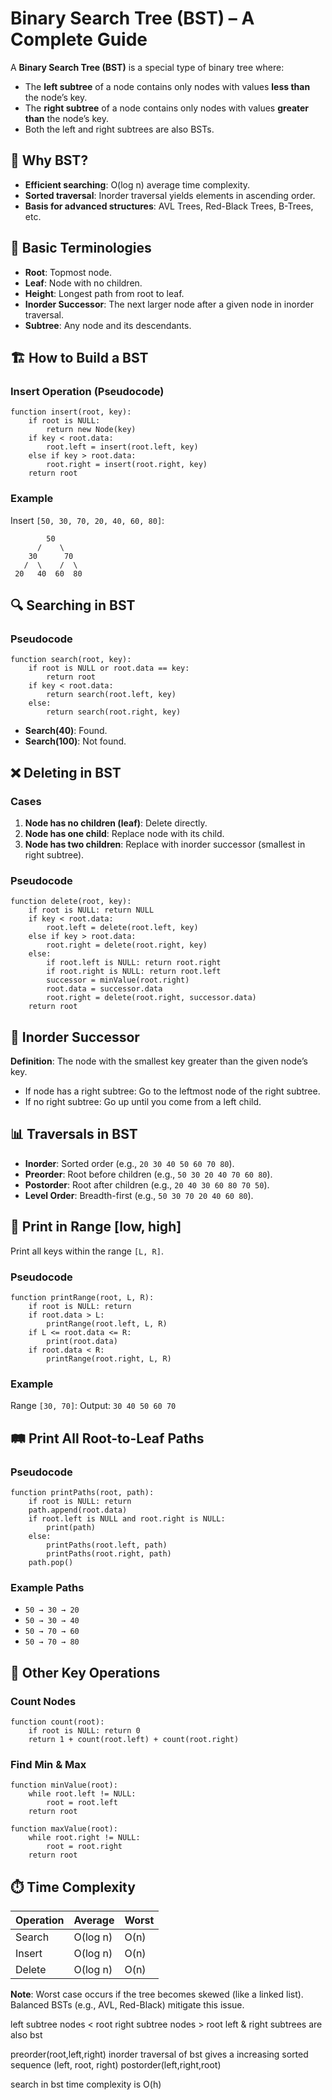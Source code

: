 # Binary Search Tree (BST) – A Complete Guide

A **Binary Search Tree (BST)** is a special type of binary tree where:
- The **left subtree** of a node contains only nodes with values **less than** the node’s key.
- The **right subtree** of a node contains only nodes with values **greater than** the node’s key.
- Both the left and right subtrees are also BSTs.

## 🔑 Why BST?
- **Efficient searching**: O(log n) average time complexity.
- **Sorted traversal**: Inorder traversal yields elements in ascending order.
- **Basis for advanced structures**: AVL Trees, Red-Black Trees, B-Trees, etc.

## 🧩 Basic Terminologies
- **Root**: Topmost node.
- **Leaf**: Node with no children.
- **Height**: Longest path from root to leaf.
- **Inorder Successor**: The next larger node after a given node in inorder traversal.
- **Subtree**: Any node and its descendants.

## 🏗️ How to Build a BST
### Insert Operation (Pseudocode)
```plaintext
function insert(root, key):
    if root is NULL:
        return new Node(key)
    if key < root.data:
        root.left = insert(root.left, key)
    else if key > root.data:
        root.right = insert(root.right, key)
    return root
```

### Example
Insert `[50, 30, 70, 20, 40, 60, 80]`:
```
        50
      /    \
    30      70
   /  \    /  \
 20   40  60  80
```

## 🔍 Searching in BST
### Pseudocode
```plaintext
function search(root, key):
    if root is NULL or root.data == key:
        return root
    if key < root.data:
        return search(root.left, key)
    else:
        return search(root.right, key)
```

- **Search(40)**: Found.
- **Search(100)**: Not found.

## ❌ Deleting in BST
### Cases
1. **Node has no children (leaf)**: Delete directly.
2. **Node has one child**: Replace node with its child.
3. **Node has two children**: Replace with inorder successor (smallest in right subtree).

### Pseudocode
```plaintext
function delete(root, key):
    if root is NULL: return NULL
    if key < root.data:
        root.left = delete(root.left, key)
    else if key > root.data:
        root.right = delete(root.right, key)
    else:
        if root.left is NULL: return root.right
        if root.right is NULL: return root.left
        successor = minValue(root.right)
        root.data = successor.data
        root.right = delete(root.right, successor.data)
    return root
```

## 🌱 Inorder Successor
**Definition**: The node with the smallest key greater than the given node’s key.
- If node has a right subtree: Go to the leftmost node of the right subtree.
- If no right subtree: Go up until you come from a left child.

## 📊 Traversals in BST
- **Inorder**: Sorted order (e.g., `20 30 40 50 60 70 80`).
- **Preorder**: Root before children (e.g., `50 30 20 40 70 60 80`).
- **Postorder**: Root after children (e.g., `20 40 30 60 80 70 50`).
- **Level Order**: Breadth-first (e.g., `50 30 70 20 40 60 80`).

## 🎯 Print in Range [low, high]
Print all keys within the range `[L, R]`.

### Pseudocode
```plaintext
function printRange(root, L, R):
    if root is NULL: return
    if root.data > L:
        printRange(root.left, L, R)
    if L <= root.data <= R:
        print(root.data)
    if root.data < R:
        printRange(root.right, L, R)
```

### Example
Range `[30, 70]`: Output: `30 40 50 60 70`

## 🛤️ Print All Root-to-Leaf Paths
### Pseudocode
```plaintext
function printPaths(root, path):
    if root is NULL: return
    path.append(root.data)
    if root.left is NULL and root.right is NULL:
        print(path)
    else:
        printPaths(root.left, path)
        printPaths(root.right, path)
    path.pop()
```

### Example Paths
- `50 → 30 → 20`
- `50 → 30 → 40`
- `50 → 70 → 60`
- `50 → 70 → 80`

## 🧮 Other Key Operations
### Count Nodes
```plaintext
function count(root):
    if root is NULL: return 0
    return 1 + count(root.left) + count(root.right)
```

### Find Min & Max
```plaintext
function minValue(root):
    while root.left != NULL:
        root = root.left
    return root

function maxValue(root):
    while root.right != NULL:
        root = root.right
    return root
```

## ⏱️ Time Complexity
| Operation | Average   | Worst   |
|-----------|-----------|---------|
| Search    | O(log n)  | O(n)    |
| Insert    | O(log n)  | O(n)    |
| Delete    | O(log n)  | O(n)    |

**Note**: Worst case occurs if the tree becomes skewed (like a linked list). Balanced BSTs (e.g., AVL, Red-Black) mitigate this issue.




left subtree nodes < root
right subtree nodes > root
left & right subtrees are also bst


preorder(root,left,right)
inorder traversal of bst gives a increasing sorted sequence (left, root, right)
postorder(left,right,root)


search in bst time complexity is O(h)